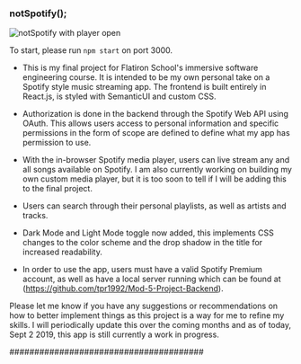 ### notSpotify();

![notSpotify with player open](https://i.imgur.com/6fZpj3l.png)


To start, please run `npm start` on port 3000.

- This is my final project for Flatiron School's immersive software engineering course. It is intended to be my own personal take on a Spotify style music streaming app. The frontend is built entirely in React.js, is styled with SemanticUI and custom CSS.

- Authorization is done in the backend through the Spotify Web API using OAuth. This allows users access to personal information and specific permissions in the form of scope are defined to define what my app has permission to use.

- With the in-browser Spotify media player, users can live stream any and all songs available on Spotify. I am also currently working on building my own custom media player, but it is too soon to tell if I will be adding this to the final project.

- Users can search through their personal playlists, as well as artists and tracks.

- Dark Mode and Light Mode toggle now added, this implements CSS changes to the color scheme and the drop shadow in the title for increased readability.

- In order to use the app, users must have a valid Spotify Premium account, as well as have a local server running which can be found at (https://github.com/tpr1992/Mod-5-Project-Backend).

Please let me know if you have any suggestions or recommendations on how to better implement things as this project is a way for me to refine my skills. I will periodically update this over the coming months and as of today, Sept 2 2019, this app is still currently a work in progress.


#######################################
